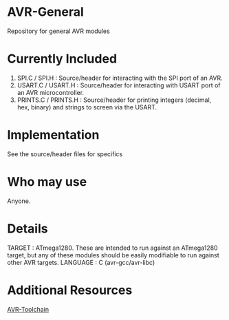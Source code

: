 # AVR-General
Repository for general AVR modules


# Currently Included
1) SPI.C / SPI.H : Source/header for interacting with the SPI port of an AVR.
2) USART.C / USART.H : Source/header for interacting with USART port of an AVR microcontroller.   
3) PRINTS.C / PRINTS.H : Source/header for printing integers (decimal, hex, binary) and strings to screen via the USART.


# Implementation
See the source/header files for specifics


# Who may use
Anyone.


# Details
TARGET : ATmega1280.  These are intended to run against an ATmega1280 target, but any of these modules should be easily modifiable to run against other AVR targets.
LANGUAGE : C (avr-gcc/avr-libc) 


# Additional Resources
[AVR-Toolchain](https://github.com/osx-cross/homebrew-avr)
